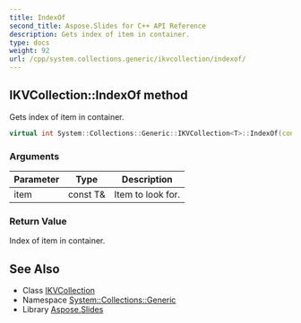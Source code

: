 ```yaml
---
title: IndexOf
second_title: Aspose.Slides for C++ API Reference
description: Gets index of item in container.
type: docs
weight: 92
url: /cpp/system.collections.generic/ikvcollection/indexof/
---
```

## IKVCollection::IndexOf method


Gets index of item in container.

```cpp
virtual int System::Collections::Generic::IKVCollection<T>::IndexOf(const T &item) const override
```


### Arguments

| Parameter | Type | Description |
| --- | --- | --- |
| item | const T\& | Item to look for. |

### Return Value

Index of item in container.

## See Also

* Class [IKVCollection](../)
* Namespace [System::Collections::Generic](../../)
* Library [Aspose.Slides](../../../)
